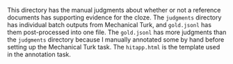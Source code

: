 This directory has the manual judgments about whether or not a reference documents has supporting evidence for the cloze.
The `judgments` directory has individual batch outputs from Mechanical Turk, and `gold.jsonl` has them post-processed into one file.
The `gold.jsonl` has more judgments than the `judgments` directory because I manually annotated some by hand before setting up the Mechanical Turk task.
The `hitapp.html` is the template used in the annotation task.
